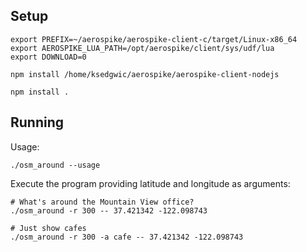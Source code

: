 
Setup
----------------------------------------------------------------

    export PREFIX=~/aerospike/aerospike-client-c/target/Linux-x86_64
    export AEROSPIKE_LUA_PATH=/opt/aerospike/client/sys/udf/lua
    export DOWNLOAD=0

    npm install /home/ksedgwic/aerospike/aerospike-client-nodejs

    npm install .

Running
----------------------------------------------------------------

Usage:

    ./osm_around --usage

Execute the program providing latitude and longitude as arguments:

    # What's around the Mountain View office?
    ./osm_around -r 300 -- 37.421342 -122.098743

    # Just show cafes
    ./osm_around -r 300 -a cafe -- 37.421342 -122.098743
